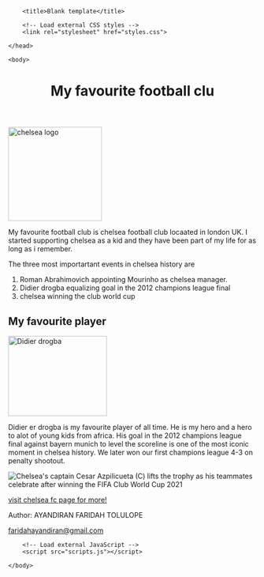 <!DOCTYPE HTML>

<html lang="en">
    <head>
        <meta charset="utf-8">

        <title>Blank template</title>

        <!-- Load external CSS styles -->
        <link rel="stylesheet" href="styles.css">

    </head>

    <body>
<main>
    <header>
        <h1>My favourite football clu</h1>
    </header>
        <img src="//upload.wikimedia.org/wikipedia/en/thumb/c/cc/Chelsea_FC.svg/190px-Chelsea_FC.svg.png" decoding="async" width="190" height="190" class="mw-file-element" srcset="//upload.wikimedia.org/wikipedia/en/thumb/c/cc/Chelsea_FC.svg/285px-Chelsea_FC.svg.png 1.5x, //upload.wikimedia.org/wikipedia/en/thumb/c/cc/Chelsea_FC.svg/380px-Chelsea_FC.svg.png 2x" data-file-width="210" data-file-height="210" alt="chelsea logo">
        <p> My favourite football club is chelsea football club locaated in london UK. I started supporting chelsea as a kid and they have been part of my life for as long as i remember.</p>
        <p> The three most importartant events in chelsea history are
            <ol>
  <li>Roman Abrahimovich appointing Mourinho as chelsea manager.</li>
  <li>Didier drogba equalizing goal in the 2012 champions league final </li>
  <li>chelsea winning the club world cup</li>
</ol>   
</main>
        <h2> My favourite player</h2>
        <img src="//upload.wikimedia.org/wikipedia/commons/thumb/c/c1/Drogba_ball.jpg/200px-Drogba_ball.jpg" decoding="async" width="200" height="162" class="mw-file-element" srcset="//upload.wikimedia.org/wikipedia/commons/thumb/c/c1/Drogba_ball.jpg/300px-Drogba_ball.jpg 1.5x, //upload.wikimedia.org/wikipedia/commons/thumb/c/c1/Drogba_ball.jpg/400px-Drogba_ball.jpg 2x" data-file-width="413" data-file-height="334" alt="Didier drogba">
        <p> Didier er drogba is my favourite player of all time. He is my hero and a hero to alot of young kids from africa. His goal in the 2012 champions league final against bayern munich to level the scoreline is one of the most iconic moment in chelsea history. We later won our first champions league 4-3 on penalty shootout.</p>
     <img loading="eager" fetchpriority="high" src="/wp-content/uploads/2022/02/ClubWorld.jpg?resize=770%2C513&quality=80" srcset="/wp-content/uploads/2022/02/ClubWorld.jpg?resize=120%2C80&quality=80 120w, /wp-content/uploads/2022/02/ClubWorld.jpg?resize=270%2C180&quality=80 270w, /wp-content/uploads/2022/02/ClubWorld.jpg?resize=375%2C250&quality=80 375w, /wp-content/uploads/2022/02/ClubWorld.jpg?resize=570%2C380&quality=80 570w, /wp-content/uploads/2022/02/ClubWorld.jpg?resize=770%2C513&quality=80 770w" sizes="(max-width: 120px) 120px, (max-width: 270px) 270px, (max-width: 375px) 375px, (max-width: 570px) 570px, (max-width: 770px) 770px, 770px" alt="Chelsea's captain Cesar Azpilicueta (C) lifts the trophy as his teammates celebrate after winning the FIFA Club World Cup 2021">
     <p><a href="https://www.chelseafc.com/en/">visit chelsea fc page for more!</a></p>

<footer>
  <p>Author: AYANDIRAN FARIDAH TOLULOPE</p>
  <p><a href="mailto:faridahayandiran@gmail.com">faridahayandiran@gmail.com</a></p>
</footer>

        <!-- Load external JavaScript -->
        <script src="scripts.js"></script>

    </body>

</html>
